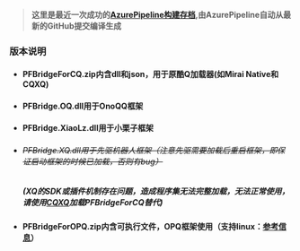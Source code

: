 > #### 这里是最近一次成功的[AzurePipeline构建存档](https://dev.azure.com/gaoxinhong2004/PFBridge/_build?definitionId=2&view=runs&statusFilter=succeeded),由AzurePipeline自动从最新的GitHub提交编译生成
### 版本说明
 - <h4>PFBridgeForCQ.zip内含dll和json，用于原酷Q加载器(如Mirai Native和CQXQ)</h4>
 - #### PFBridge.OQ.dll用于OnoQQ框架
 - #### PFBridge.XiaoLz.dll用于小栗子框架
 - ###### ~~PFBridge.XQ.dll用于先驱机器人框架（注意先驱需要加载后重启框架，即保证启动框架的时候已加载，否则有bug）~~ <h5>(XQ的SDK或插件机制存在问题，造成程序集无法完整加载，无法正常使用，请使用[CQXQ](https://github.com/w4123/CQXQ)加载PFBridgeForCQ替代)</h5>
 - #### PFBridgeForOPQ.zip内含可执行文件，OPQ框架使用（支持linux：[参考信息](https://github.com/traceless0929/Traceless.OPQ)）